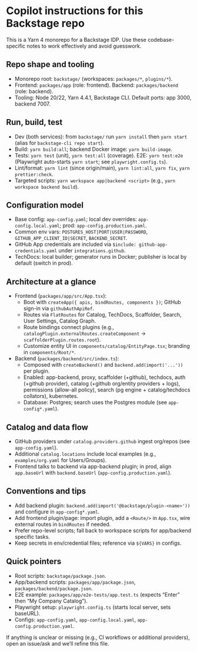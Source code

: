 # Copilot instructions for this Backstage repo

This is a Yarn 4 monorepo for a Backstage IDP. Use these codebase-specific notes to work effectively and avoid guesswork.

## Repo shape and tooling
- Monorepo root: `backstage/` (workspaces: `packages/*`, `plugins/*`).
- Frontend: `packages/app` (role: frontend). Backend: `packages/backend` (role: backend).
- Tooling: Node 20/22, Yarn 4.4.1, Backstage CLI. Default ports: app 3000, backend 7007.

## Run, build, test
- Dev (both services): from `backstage/` run `yarn install` then `yarn start` (alias for `backstage-cli repo start`).
- Build: `yarn build:all`; backend Docker image: `yarn build-image`.
- Tests: `yarn test` (unit), `yarn test:all` (coverage). E2E: `yarn test:e2e` (Playwright auto-starts `yarn start`; see `playwright.config.ts`).
- Lint/format: `yarn lint` (since origin/main), `yarn lint:all`, `yarn fix`, `yarn prettier:check`.
- Targeted scripts: `yarn workspace app|backend <script>` (e.g., `yarn workspace backend build`).

## Configuration model
- Base config: `app-config.yaml`; local dev overrides: `app-config.local.yaml`; prod: `app-config.production.yaml`.
- Common env vars: `POSTGRES_HOST|PORT|USER|PASSWORD`, `GITHUB_APP_CLIENT_ID|SECRET`, `BACKEND_SECRET`.
- GitHub App credentials are included via `$include: github-app-credentials.yaml` under `integrations.github`.
- TechDocs: local builder; generator runs in Docker; publisher is local by default (switch in prod).

## Architecture at a glance
- Frontend (`packages/app/src/App.tsx`):
  - Boot with `createApp({ apis, bindRoutes, components })`; GitHub sign-in via `githubAuthApiRef`.
  - Routes via `FlatRoutes` for Catalog, TechDocs, Scaffolder, Search, User Settings, Catalog Graph.
  - Route bindings connect plugins (e.g., `catalogPlugin.externalRoutes.createComponent` -> `scaffolderPlugin.routes.root`).
  - Customize entity UI in `components/catalog/EntityPage.tsx`; branding in `components/Root/*`.
- Backend (`packages/backend/src/index.ts`):
  - Composed with `createBackend()` and `backend.add(import('...'))` per plugin.
  - Enabled: app-backend, proxy, scaffolder (+github), techdocs, auth (+github provider), catalog (+github org/entity providers + logs), permissions (allow-all policy), search (pg engine + catalog/techdocs collators), kubernetes.
  - Database: Postgres; search uses the Postgres module (see `app-config*.yaml`).

## Catalog and data flow
- GitHub providers under `catalog.providers.github` ingest org/repos (see `app-config.yaml`).
- Additional `catalog.locations` include local examples (e.g., `examples/org.yaml` for Users/Groups).
- Frontend talks to backend via app-backend plugin; in prod, align `app.baseUrl` with `backend.baseUrl` (`app-config.production.yaml`).

## Conventions and tips
- Add backend plugin: `backend.add(import('@backstage/plugin-<name>'))` and configure in `app-config*.yaml`.
- Add frontend plugin/page: import plugin, add a `<Route/>` in `App.tsx`, wire external routes in `bindRoutes` if needed.
- Prefer repo-level scripts; fall back to workspace scripts for app/backend specific tasks.
- Keep secrets in env/credential files; reference via `${VARS}` in configs.

## Quick pointers
- Root scripts: `backstage/package.json`.
- App/backend scripts: `packages/app/package.json`, `packages/backend/package.json`.
- E2E example: `packages/app/e2e-tests/app.test.ts` (expects “Enter” then “My Company Catalog”).
- Playwright setup: `playwright.config.ts` (starts local server, sets baseURL).
- Configs: `app-config.yaml`, `app-config.local.yaml`, `app-config.production.yaml`.

If anything is unclear or missing (e.g., CI workflows or additional providers), open an issue/ask and we’ll refine this file.
